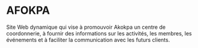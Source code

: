 # AFOKPA
Site Web dynamique qui vise à promouvoir Akokpa un centre de coordonnerie, à fournir des informations sur les activités, les membres, les événements et à faciliter la communication avec les futurs clients.
